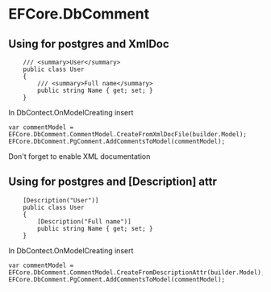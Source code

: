 # EFCore.DbComment

## Using for postgres and XmlDoc

```
    /// <summary>User</summary>
    public class User
    {
        /// <summary>Full name</summary>
        public string Name { get; set; }
    }
```

In DbContect.OnModelCreating insert
```
var commentModel = EFCore.DbComment.CommentModel.CreateFromXmlDocFile(builder.Model);
EFCore.DbComment.PgComment.AddCommentsToModel(commentModel);
```
Don't forget to enable XML documentation

## Using for postgres and [Description] attr

```
    [Description("User")]
    public class User
    {
        [Description("Full name")]
        public string Name { get; set; }
    }
```

In DbContect.OnModelCreating insert
```
var commentModel = EFCore.DbComment.CommentModel.CreateFromDescriptionAttr(builder.Model);
EFCore.DbComment.PgComment.AddCommentsToModel(commentModel);
```
